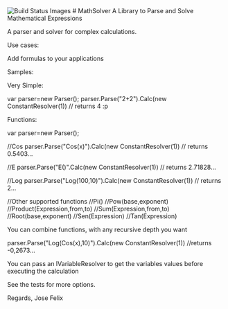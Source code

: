 <img src="https://travis-ci.org/jf3l1x/MathSolver.svg" data-bindattr-824="824" title="Build Status Images">
# MathSolver
A Library to Parse and Solve Mathematical Expressions

A parser and solver for complex calculations.

Use cases:

Add formulas to your applications

Samples:

Very Simple:

var parser=new Parser();
parser.Parse("2+2").Calc(new ConstantResolver(1)) // returns 4 :p

Functions:

var parser=new Parser();

//Cos
parser.Parse("Cos(x)").Calc(new ConstantResolver(1)) // returns 0.5403...

//E
parser.Parse("E()".Calc(new ConstantResolver(1)) // returns 2.71828...

//Log
parser.Parse("Log(100,10)").Calc(new ConstantResolver(1)) // returns 2...


//Other supported functions
//Pi()
//Pow(base,exponent)
//Product(Expression,from,to)
//Sum(Expression,from,to)
//Root(base,exponent)
//Sen(Expression)
//Tan(Expression)

You can combine functions, with any recursive depth you want

parser.Parse("Log(Cos(x),10)").Calc(new ConstantResolver(1)) //returns -0,2673...

You can pass an IVariableResolver to get the variables values before executing the calculation

See the tests for more options.

Regards,
Jose Felix



